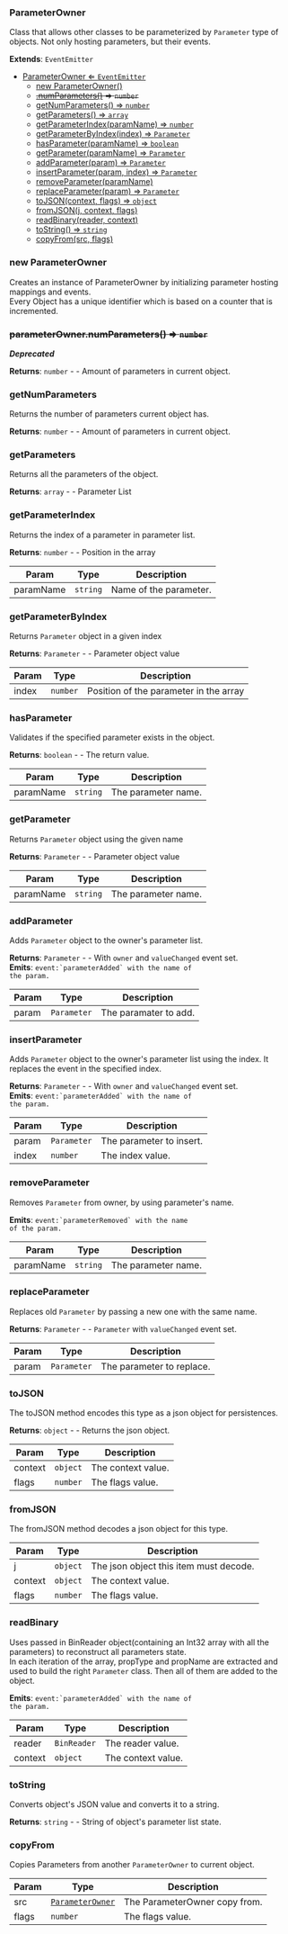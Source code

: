 <a name="ParameterOwner"></a>

### ParameterOwner 
Class that allows other classes to be parameterized by `Parameter` type of objects.
Not only hosting parameters, but their events.


**Extends**: <code>EventEmitter</code>  

* [ParameterOwner ⇐ <code>EventEmitter</code>](#ParameterOwner)
    * [new ParameterOwner()](#new-ParameterOwner)
    * ~~[.numParameters()](#ParameterOwner+numParameters) ⇒ <code>number</code>~~
    * [getNumParameters() ⇒ <code>number</code>](#getNumParameters)
    * [getParameters() ⇒ <code>array</code>](#getParameters)
    * [getParameterIndex(paramName) ⇒ <code>number</code>](#getParameterIndex)
    * [getParameterByIndex(index) ⇒ <code>Parameter</code>](#getParameterByIndex)
    * [hasParameter(paramName) ⇒ <code>boolean</code>](#hasParameter)
    * [getParameter(paramName) ⇒ <code>Parameter</code>](#getParameter)
    * [addParameter(param) ⇒ <code>Parameter</code>](#addParameter)
    * [insertParameter(param, index) ⇒ <code>Parameter</code>](#insertParameter)
    * [removeParameter(paramName)](#removeParameter)
    * [replaceParameter(param) ⇒ <code>Parameter</code>](#replaceParameter)
    * [toJSON(context, flags) ⇒ <code>object</code>](#toJSON)
    * [fromJSON(j, context, flags)](#fromJSON)
    * [readBinary(reader, context)](#readBinary)
    * [toString() ⇒ <code>string</code>](#toString)
    * [copyFrom(src, flags)](#copyFrom)

<a name="new_ParameterOwner_new"></a>

### new ParameterOwner
Creates an instance of ParameterOwner by initializing parameter hosting mappings and events.
<br>
Every Object has a unique identifier which is based on a counter that is incremented.

<a name="ParameterOwner+numParameters"></a>

### ~~parameterOwner.numParameters() ⇒ <code>number</code>~~
***Deprecated***


**Returns**: <code>number</code> - - Amount of parameters in current object.  
<a name="ParameterOwner+getNumParameters"></a>

### getNumParameters
Returns the number of parameters current object has.


**Returns**: <code>number</code> - - Amount of parameters in current object.  
<a name="ParameterOwner+getParameters"></a>

### getParameters
Returns all the parameters of the object.


**Returns**: <code>array</code> - - Parameter List  
<a name="ParameterOwner+getParameterIndex"></a>

### getParameterIndex
Returns the index of a parameter in parameter list.


**Returns**: <code>number</code> - - Position in the array  

| Param | Type | Description |
| --- | --- | --- |
| paramName | <code>string</code> | Name of the parameter. |

<a name="ParameterOwner+getParameterByIndex"></a>

### getParameterByIndex
Returns `Parameter` object in a given index


**Returns**: <code>Parameter</code> - - Parameter object value  

| Param | Type | Description |
| --- | --- | --- |
| index | <code>number</code> | Position of the parameter in the array |

<a name="ParameterOwner+hasParameter"></a>

### hasParameter
Validates if the specified parameter exists in the object.


**Returns**: <code>boolean</code> - - The return value.  

| Param | Type | Description |
| --- | --- | --- |
| paramName | <code>string</code> | The parameter name. |

<a name="ParameterOwner+getParameter"></a>

### getParameter
Returns `Parameter` object using the given name


**Returns**: <code>Parameter</code> - - Parameter object value  

| Param | Type | Description |
| --- | --- | --- |
| paramName | <code>string</code> | The parameter name. |

<a name="ParameterOwner+addParameter"></a>

### addParameter
Adds `Parameter` object to the owner's parameter list.


**Returns**: <code>Parameter</code> - - With `owner` and `valueChanged` event set.  
**Emits**: <code>event:&#x60;parameterAdded&#x60; with the name of the param.</code>  

| Param | Type | Description |
| --- | --- | --- |
| param | <code>Parameter</code> | The paramater to add. |

<a name="ParameterOwner+insertParameter"></a>

### insertParameter
Adds `Parameter` object to the owner's parameter list using the index.
It replaces the event in the specified index.


**Returns**: <code>Parameter</code> - - With `owner` and `valueChanged` event set.  
**Emits**: <code>event:&#x60;parameterAdded&#x60; with the name of the param.</code>  

| Param | Type | Description |
| --- | --- | --- |
| param | <code>Parameter</code> | The parameter to insert. |
| index | <code>number</code> | The index value. |

<a name="ParameterOwner+removeParameter"></a>

### removeParameter
Removes `Parameter` from owner, by using parameter's name.


**Emits**: <code>event:&#x60;parameterRemoved&#x60; with the name of the param.</code>  

| Param | Type | Description |
| --- | --- | --- |
| paramName | <code>string</code> | The parameter name. |

<a name="ParameterOwner+replaceParameter"></a>

### replaceParameter
Replaces old `Parameter` by passing a new one with the same name.


**Returns**: <code>Parameter</code> - - `Parameter` with `valueChanged` event set.  

| Param | Type | Description |
| --- | --- | --- |
| param | <code>Parameter</code> | The parameter to replace. |

<a name="ParameterOwner+toJSON"></a>

### toJSON
The toJSON method encodes this type as a json object for persistences.


**Returns**: <code>object</code> - - Returns the json object.  

| Param | Type | Description |
| --- | --- | --- |
| context | <code>object</code> | The context value. |
| flags | <code>number</code> | The flags value. |

<a name="ParameterOwner+fromJSON"></a>

### fromJSON
The fromJSON method decodes a json object for this type.



| Param | Type | Description |
| --- | --- | --- |
| j | <code>object</code> | The json object this item must decode. |
| context | <code>object</code> | The context value. |
| flags | <code>number</code> | The flags value. |

<a name="ParameterOwner+readBinary"></a>

### readBinary
Uses passed in BinReader object(containing an Int32 array with all the parameters) to reconstruct all parameters state.
<br>
In each iteration of the array, propType and propName are extracted and
used to build the right `Parameter` class. Then all of them are added to the object.


**Emits**: <code>event:&#x60;parameterAdded&#x60; with the name of the param.</code>  

| Param | Type | Description |
| --- | --- | --- |
| reader | <code>BinReader</code> | The reader value. |
| context | <code>object</code> | The context value. |

<a name="ParameterOwner+toString"></a>

### toString
Converts object's JSON value and converts it to a string.


**Returns**: <code>string</code> - - String of object's parameter list state.  
<a name="ParameterOwner+copyFrom"></a>

### copyFrom
Copies Parameters from another `ParameterOwner` to current object.



| Param | Type | Description |
| --- | --- | --- |
| src | [<code>ParameterOwner</code>](#ParameterOwner) | The ParameterOwner copy from. |
| flags | <code>number</code> | The flags value. |

